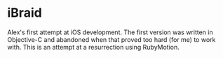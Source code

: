 # iBraid

Alex's first attempt at iOS development.  The first version was written in Objective-C and abandoned when that proved too hard (for me) to work with.
This is an attempt at a resurrection using RubyMotion.
